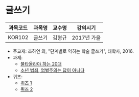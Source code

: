 # 글쓰기

| 과목코드 | 과목명 | 교수명 | 강의시기    |
|----------|--------|--------|-------------|
| KOR102   | 글쓰기 | 김형규 | 2017년 가을 |

- 주교재: 조하연 외, "단계별로 익히는 학술 글쓰기", 태학사, 2016.
- 과제:
  - [불타올라야 하는 20대](./essay.pdf)
  - [소년 범죄, 엄벌주의는 답이 아니다](./final-report.pdf)
- 퀴즈:
  - [퀴즈 1](./quiz-1.pdf)
  - [퀴즈 2](./quiz-2.pdf)


